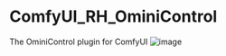 # ComfyUI_RH_OminiControl
The OminiControl plugin for ComfyUI
![image](https://github.com/user-attachments/assets/c1535de8-5c8d-40e6-aa7e-aac935eb73e9)
